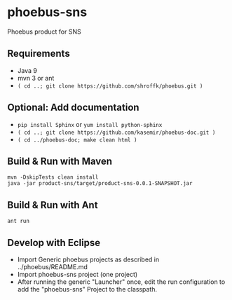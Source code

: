 # phoebus-sns

Phoebus product for SNS


## Requirements
 * Java 9
 * mvn 3 or ant
 * `( cd ..; git clone https://github.com/shroffk/phoebus.git )`

## Optional: Add documentation
 * `pip install Sphinx` or `yum install python-sphinx`
 * `( cd ..; git clone https://github.com/kasemir/phoebus-doc.git )`
 * `( cd ../phoebus-doc; make clean html )`

## Build & Run with Maven
```
mvn -DskipTests clean install
java -jar product-sns/target/product-sns-0.0.1-SNAPSHOT.jar 
```

## Build & Run with Ant
```
ant run
```

## Develop with Eclipse
 * Import Generic phoebus projects as described in ../phoebus/README.md
 * Import phoebus-sns project (one project)
 * After running the generic "Launcher" once, edit the run configuration
   to add the "phoebus-sns" Project to the classpath. 
